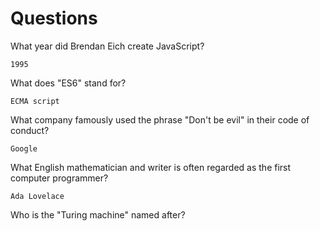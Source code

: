 # Questions

What year did Brendan Eich create JavaScript?

```
1995
```

What does "ES6" stand for?

```
ECMA script
```

What company famously used the phrase "Don't be evil" in their code of conduct?

```
Google
```

What English mathematician and writer is often regarded as the first computer programmer?

```
Ada Lovelace
```

Who is the "Turing machine" named after?

```

```
